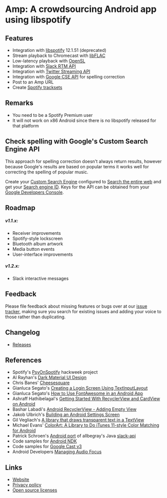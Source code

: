 # Amp: A crowdsourcing Android app using libspotify

## Features

* Integration with [libspotify](https://developer.spotify.com/technologies/libspotify/) 12.1.51 (deprecated)
* Stream playback to Chromecast with [libFLAC](https://xiph.org/flac/api/)
* Low-latency playback with [OpenSL](https://developer.android.com/ndk/guides/audio/opensl-for-android.html)
* Integration with [Slack RTM API](https://api.slack.com/rtm)
* Integration with [Twitter Streaming API](https://dev.twitter.com/streaming/overview)
* Integration with [Google CSE API](https://developers.google.com/custom-search/json-api/v1/overview) for spelling correction
* Post to an Amp URL
* Create [Spotify tracksets](https://developer.spotify.com/technologies/widgets/spotify-play-button/)

## Remarks

* You need to be a Spotify Premium user
* It will not work on x86 Android since there is no libspotify released for that platform

## Check spelling with Google's Custom Search Engine API

This approach for spelling correction doesn't always return results, however because Google's results are based on popular terms it works well for correcting the spelling of popular music.

Create your [Custom Search Engine](https://www.google.com/cse/) configured to [Search the entire web](https://support.google.com/customsearch/answer/2631040?hl=en) and get your [Search engine ID](https://support.google.com/customsearch/answer/2649143?hl=en). Keys for the API can be obtained from your [Google Developers Console](https://console.developers.google.com/).

## Roadmap

##### v1.1.x:

* Receiver improvements
* Spotify-style lockscreen
* Bluetooth album artwork
* Media button events
* User-interface improvements

##### v1.2.x:

* Slack interactive messages

## Feedback

Please file feedback about missing features or bugs over at our [issue tracker](https://github.com/ufotechnologies/amp-android/issues), making sure you search for existing issues and adding your voice to those rather than duplicating.

## Changelog

* [Releases](https://github.com/ufotechnologies/amp-android/releases)

## References

* Spotify's [PsyOnSpotify](https://github.com/spotify/psyonspotify) hackweek project
* Al Rayhan's [Dark Material UI Design](https://dribbble.com/shots/2355418-Dark-Material-UI-Design)
* Chris Banes' [Cheesesquare](https://github.com/chrisbanes/cheesesquare)
* Gianluca Segato's [Creating a Login Screen Using TextInputLayout](https://code.tutsplus.com/tutorials/creating-a-login-screen-using-textinputlayout--cms-24168)
* Gianluca Segato's [How to Use FontAwesome in an Android App](https://code.tutsplus.com/tutorials/how-to-use-fontawesome-in-an-android-app--cms-24167)
* Ashraff Hathibelagal's [Getting Started With RecyclerView and CardView on Android](https://code.tutsplus.com/tutorials/getting-started-with-recyclerview-and-cardview-on-android--cms-23465)
* Bashar Labadi's [Android RecyclerView - Adding Empty View](http://blabadi.blogspot.ca/2014/12/android-recyclerview-adding-empty-view.html)
* Jakob Ulbrich's [Building an Android Settings Screen](https://medium.com/@JakobUlbrich/building-a-settings-screen-for-android-part-1-5959aa49337c)
* Gil Vegliach's [A library that draws transparent text in a TextView](http://gilvegliach.it/?id=3)
* Michael Evans' [ColorArt: A Library to Do iTunes 11-style Color Matching for Android](http://michaelevans.org/blog/2013/12/12/colorart-a-library-to-do-itunes-11-style-color-matching-for-android/)
* Patrick Schroen's [Android port](https://github.com/pschroen/slack-api-android) of allbegray's Java [slack-api](https://github.com/allbegray/slack-api)
* Code samples for [Android NDK](https://github.com/googlesamples/android-ndk)
* Code samples for [Google Cast v3](https://github.com/googlecast)
* Android Developers [Managing Audio Focus](https://developer.android.com/training/managing-audio/audio-focus.html)

## Links

* [Website](https://ufo.ai/amp/)
* [Privacy policy](https://ufo.ai/amp/privacy/)
* [Open source licenses](https://ufo.ai/amp/licenses/)
